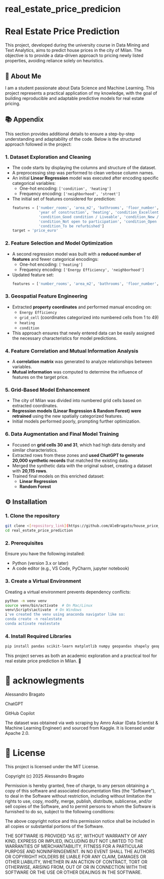 # real_estate_price_predicion

# Real Estate Price Prediction 
This project, developed during the university course in Data Mining and Text Analytics, aims to predict house prices in the city of Milan. The objective is to provide a data-driven approach to pricing newly listed properties, avoiding reliance solely on heuristics.

## 🚀 About Me
I am a student passionate about Data Science and Machine Learning. This project represents a practical application of my knowledge, with the goal of building reproducible and adaptable predictive models for real estate pricing.

## 📚 Appendix
This section provides additional details to ensure a step-by-step understanding and adaptability of the code. Below is the structured approach followed in the project:

### **1. Dataset Exploration and Cleaning**
- The code starts by displaying the columns and structure of the dataset.
- A preprocessing step was performed to clean verbose column names.
- An initial **Linear Regression** model was executed after encoding specific categorical variables:
  - One-hot encoding: `['condition', 'heating']`
  - Frequency encoding: `['neighborhood', 'street']`
- The initial set of features considered for prediction:
  ```python
  features = ['number_rooms', 'area_m2', 'bathrooms', 'floor_number', 'condominium fees',
              'year of construction', 'heating', 'condition_Excellent / Refurbished',
              'condition_Good condition / Liveable', 'condition_New / Under construction',
              'condition_Not open to participation', 'condition_Open to participate',
              'condition_To be refurbished']
  target = 'price_euro'
  ```

### **2. Feature Selection and Model Optimization**
- A second regression model was built with a **reduced number of features** and fewer categorical encodings:
  - One-hot encoding: `['heating']`
  - Frequency encoding: `['Energy Efficiency', 'neighborhood']`
- Updated feature set:
  ```python
  features = ['number_rooms', 'area_m2', 'bathrooms', 'floor_number', 'condominium fees', 'year of construction', 'Energy Efficiency']
  ```

### **3. Geospatial Feature Engineering**
- Extracted **property coordinates** and performed manual encoding on:
  - `Energy Efficiency`
  - `grid_cell` (coordinates categorized into numbered cells from 1 to 49)
  - `heating`
  - `condition`
- This approach ensures that newly entered data can be easily assigned the necessary characteristics for model predictions.

### **4. Feature Correlation and Mutual Information Analysis**
- A **correlation matrix** was generated to analyze relationships between variables.
- **Mutual information** was computed to determine the influence of features on the target price.

### **5. Grid-Based Model Enhancement**
- The city of Milan was divided into numbered grid cells based on extracted coordinates.
- **Regression models (Linear Regression & Random Forest) were retrained** using the new spatially categorized features.
- Initial models performed poorly, prompting further optimization.

### **6. Data Augmentation and Final Model Training**
- Focused on **grid cells 30 and 31**, which had high data density and similar characteristics.
- Extracted rows from these zones and **used ChatGPT to generate 20,000 synthetic records** that matched the existing data.
- Merged the synthetic data with the original subset, creating a dataset with **20,115 rows**.
- Trained final models on this enriched dataset:
  - **Linear Regression**
  - **Random Forest**

## ⚙️ Installation
### 1. Clone the repository
```bash
git clone <[repository_link](https://github.com/AleBragato/house_price_prediction.git)>
cd real_estate_price_prediction
```

### 2. Prerequisites
Ensure you have the following installed:
- Python (version 3.x or later)
- A code editor (e.g., VS Code, PyCharm, jupyter notebook)

### 3. Create a Virtual Environment

Creating a virtual environment prevents dependency conflicts:
```bash
python -m venv venv
source venv/bin/activate  # On Mac/Linux
venv\Scripts\activate  # On Windows
i've created the venv using anaconda navigator like so:
conda create -n realestate 
conda activate realestate
```

### 4. Install Required Libraries
```bash
pip install pandas scikit-learn matplotlib numpy geopandas shapely geopy seaborn
```

This project serves as both an academic exploration and a practical tool for real estate price prediction in Milan. 🌟

# 👥 acknowlegments

Alessandro Bragato

ChatGPT

GitHub Copilot

The dataset was obtained via web scraping by Amro Askar (Data Scientist & Machine Learning Engineer) and sourced from Kaggle. It is licensed under Apache 2.0.

# 📄 License
This project is licensed under the MIT License.

Copyright (c) 2025 Alessandro Bragato

Permission is hereby granted, free of charge, to any person obtaining a copy
of this software and associated documentation files (the "Software"), to deal
in the Software without restriction, including without limitation the rights
to use, copy, modify, merge, publish, distribute, sublicense, and/or sell
copies of the Software, and to permit persons to whom the Software is
furnished to do so, subject to the following conditions:

The above copyright notice and this permission notice shall be included in all
copies or substantial portions of the Software.

THE SOFTWARE IS PROVIDED "AS IS", WITHOUT WARRANTY OF ANY KIND, EXPRESS OR
IMPLIED, INCLUDING BUT NOT LIMITED TO THE WARRANTIES OF MERCHANTABILITY,
FITNESS FOR A PARTICULAR PURPOSE AND NONINFRINGEMENT. IN NO EVENT SHALL THE
AUTHORS OR COPYRIGHT HOLDERS BE LIABLE FOR ANY CLAIM, DAMAGES OR OTHER
LIABILITY, WHETHER IN AN ACTION OF CONTRACT, TORT OR OTHERWISE, ARISING FROM,
OUT OF OR IN CONNECTION WITH THE SOFTWARE OR THE USE OR OTHER DEALINGS IN THE
SOFTWARE.
